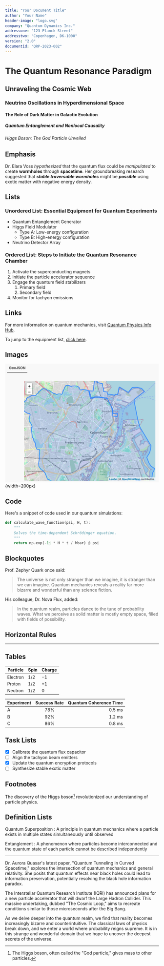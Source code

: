 ```yaml
---
title: "Your Document Title"
author: "Your Name"
header-image: "logo.svg"
company: "Quantum Dynamics Inc."
addressone: "123 Planck Street"
addresstwo: "Copenhagen, DK-1000"
version: "2.0"
documentid: "QRP-2023-002"
---
```


# The Quantum Resonance Paradigm

## Unraveling the Cosmic Web
### Neutrino Oscillations in Hyperdimensional Space
#### The Role of Dark Matter in Galactic Evolution
##### Quantum Entanglement and Nonlocal Causality
###### Higgs Boson: The God Particle Unveiled

## Emphasis

Dr. Elara Voss *hypothesized* that the quantum flux could be _manipulated_ to create **wormholes** through __spacetime__. Her groundbreaking research suggested that ***stable traversable wormholes*** might be ___possible___ using exotic matter with negative energy density.

## Lists

### Unordered List: Essential Equipment for Quantum Experiments

* Quantum Entanglement Generator
* Higgs Field Modulator
  * Type A: Low-energy configuration
  * Type B: High-energy configuration
* Neutrino Detector Array

### Ordered List: Steps to Initiate the Quantum Resonance Chamber

1. Activate the superconducting magnets
2. Initiate the particle accelerator sequence
3. Engage the quantum field stabilizers
    1. Primary field
    2. Secondary field
4. Monitor for tachyon emissions

## Links

For more information on quantum mechanics, visit [Quantum Physics Info Hub](https://example.com/quantum-physics).

To jump to the equipment list, [click here](#unordered-list-essential-equipment-for-quantum-experiments).

## Images

![City map](<city-of-copenhagen-miljozoner.png>){width=200px}

## Code

Here's a snippet of code used in our quantum simulations:

```python
def calculate_wave_function(psi, H, t):
    """
    Solves the time-dependent Schrödinger equation.
    """
    return np.exp(-1j * H * t / hbar) @ psi
```

## Blockquotes

Prof. Zephyr Quark once said:

> The universe is not only stranger than we imagine, it is stranger than we can imagine. Quantum mechanics reveals a reality far more bizarre and wonderful than any science fiction.

His colleague, Dr. Nova Flux, added:

> In the quantum realm, particles dance to the tune of probability waves. What we perceive as solid matter is mostly empty space, filled with fields of possibility.

## Horizontal Rules

---

## Tables

| Particle | Spin | Charge |
| -------- | ---- | ------ |
| Electron | 1/2  | -1     |
| Proton   | 1/2  | +1     |
| Neutron  | 1/2  | 0      |

| Experiment | Success Rate | Quantum Coherence Time |
| :--------- | :----------: | ---------------------: |
| A          |     78%      |                 0.5 ms |
| B          |     92%      |                 1.2 ms |
| C          |     86%      |                 0.8 ms |

## Task Lists

- [x] Calibrate the quantum flux capacitor
- [ ] Align the tachyon beam emitters
- [x] Update the quantum encryption protocols
- [ ] Synthesize stable exotic matter

## Footnotes

The discovery of the Higgs boson[^1] revolutionized our understanding of particle physics.

[^1]: The Higgs boson, often called the "God particle," gives mass to other particles.

## Definition Lists

Quantum Superposition
: A principle in quantum mechanics where a particle exists in multiple states simultaneously until observed

Entanglement
: A phenomenon where particles become interconnected and the quantum state of each particle cannot be described independently

---

Dr. Aurora Quasar's latest paper, "Quantum Tunneling in Curved Spacetime," explores the intersection of quantum mechanics and general relativity. She posits that quantum effects near black holes could lead to information preservation, potentially resolving the black hole information paradox.

The Interstellar Quantum Research Institute (IQRI) has announced plans for a new particle accelerator that will dwarf the Large Hadron Collider. This massive undertaking, dubbed "The Cosmic Loop," aims to recreate conditions similar to those microseconds after the Big Bang.

As we delve deeper into the quantum realm, we find that reality becomes increasingly bizarre and counterintuitive. The classical laws of physics break down, and we enter a world where probability reigns supreme. It is in this strange and wonderful domain that we hope to uncover the deepest secrets of the universe.